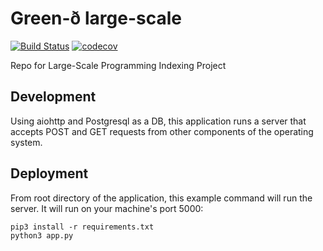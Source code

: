 # Green-ð large-scale

[![Build Status](https://travis-ci.org/Osborw/large-scale.svg?branch=master)](https://travis-ci.org/Osborw/large-scale)&nbsp;[![codecov](https://codecov.io/gh/Osborw/large-scale/branch/master/graph/badge.svg)](https://codecov.io/gh/Osborw/large-scale)

Repo for Large-Scale Programming Indexing Project

## Development

Using aiohttp and Postgresql as a DB, this application runs a server that accepts POST and GET requests from other components of the operating system.

## Deployment

From root directory of the application, this example command will run the server. It will run on your machine's port 5000:
```
pip3 install -r requirements.txt
python3 app.py
```
